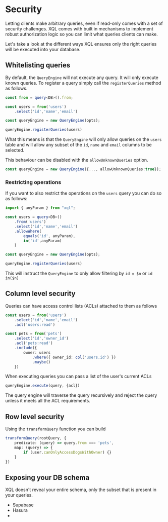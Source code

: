 ---
---

# Security

Letting clients make arbitrary queries, even if read-only comes with a set of security challenges. XQL comes with built in mechanisms to implement robust authorization logic so you can limit what queries clients can make.

Let's take a look at the different ways XQL ensures only the right queries will be executed into your database.

## Whitelisting queries

By default, the `QueryEngine` will not execute any query. It will only execute known queries. To register a query simply call the `registerQueries` method as follows.

```ts
const from = query<DB>().from;

const users = from('users')
    .select('id','name','email')

const queryEngine = new QueryEngine(opts);

queryEngine.registerQueries(users)
```

What this means is that the `QueryEngine` will only allow queries on the `users` table and will allow any subset of the `id`, `name` and `email` columns to be selected.

This behaviour can be disabled with the `allowUnknownQueries` option.

```ts
const queryEngine = new QueryEngine({..., allowUnknownQueries:true});
```

### Restricting operations
If you want to also restrict the operations on the `users` query you can do so as follows:

```ts
import { anyParam } from "xql";

const users = query<DB>()
    .from('users')
    .select('id','name','email')
    .allowWhere(
        equals('id', anyParam),
        in('id',anyParam)
    )

const queryEngine = new QueryEngine(opts);

queryEngine.registerQueries(users)
```

This will instruct the `QueryEngine` to only allow filtering by  `id = $n` or `id in($n)`

## Column level security

Queries can have access control lists (ACLs) attached to them as follows

```ts
const users = from('users')
    .select('id','name','email')
    .acl('users:read')

const pets = from('pets')
    .select('id','owner_id')
    .acl('pets:read')
    .include({
        owner: users
            .where({ owner_id: col('users.id') })
            .maybe()
    })
```

When executing queries you can pass a list of the user's current ACLs

```ts
queryEngine.execute(query, {acl})
```

The query engine will traverse the query recursively and reject the query unless it meets all the ACL requirements.


## Row level security

Using the `transformQuery` function you can build

```ts
transformQuery(rootQuery, {
    predicate: (query) => query.from === 'pets',
    map: (query) => {
        if (user.canOnlyAccessDogsWithOwner) {}
    }
})
```

## Exposing your DB schema

XQL doesn't reveal your entire schema, only the subset that is present in your queries.

- Supabase
- Hasura
- 